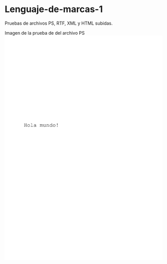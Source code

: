 # Lenguaje-de-marcas-1
Pruebas de archivos PS, RTF, XML y HTML subidas.

Imagen de la prueba de del archivo PS
![alt text](https://github.com/ALMR94/Lenguaje-de-marcas-1/blob/master/prueba%20PS.jpg "Prueba PS")
